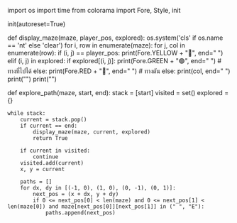 import os
import time
from colorama import Fore, Style, init

init(autoreset=True)

def display_maze(maze, player_pos, explored):
    os.system('cls' if os.name == 'nt' else 'clear')
    for i, row in enumerate(maze):
        for j, col in enumerate(row):
            if (i, j) == player_pos:
                print(Fore.YELLOW + "🐢", end=" ")
            elif (i, j) in explored:
                if explored[(i, j)]:
                    print(Fore.GREEN + "🟢", end=" ")  # ทางที่ไปได้
                else:
                    print(Fore.RED + "🔴", end=" ")  # ทางตัน
            else:
                print(col, end=" ")
        print("")
    print("")

def explore_path(maze, start, end):
    stack = [start]
    visited = set()
    explored = {}

    while stack:
        current = stack.pop()
        if current == end:
            display_maze(maze, current, explored)
            return True
        
        if current in visited:
            continue
        visited.add(current)
        x, y = current

        paths = []
        for dx, dy in [(-1, 0), (1, 0), (0, -1), (0, 1)]:
            next_pos = (x + dx, y + dy)
            if 0 <= next_pos[0] < len(maze) and 0 <= next_pos[1] < len(maze[0]) and maze[next_pos[0]][next_pos[1]] in (" ", "E"):
                paths.append(next_pos)
        
